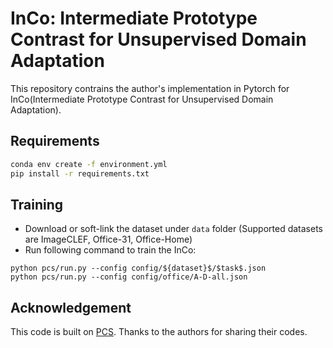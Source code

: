 # InCo: Intermediate Prototype Contrast for Unsupervised Domain Adaptation

This repository contrains the author's implementation in Pytorch for InCo(Intermediate Prototype Contrast for Unsupervised Domain Adaptation).

<!-- ## Overview

Architecture of InCo

![Architecture of InCo]() -->

## Requirements

```bash
conda env create -f environment.yml
pip install -r requirements.txt
```

## Training

- Download or soft-link the dataset under `data` folder (Supported datasets are ImageCLEF, Office-31, Office-Home)
- Run following command to train the InCo:

```
python pcs/run.py --config config/${dataset}$/$task$.json
python pcs/run.py --config config/office/A-D-all.json
```

## Acknowledgement

This code is built on [PCS](https://github.com/zhengzangw/PCS-FUDA). Thanks to the authors for sharing their codes.
